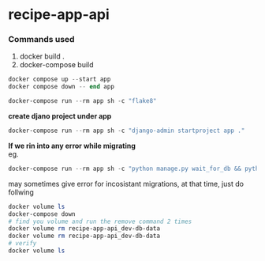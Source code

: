 # recipe-app-api

<h3>Commands used</h3>
<ol>
<li>docker build .</li>
<li>docker-compose build</li>
</ol>

```powershell
docker compose up --start app
docker compose down -- end app
```

```powershell
docker-compose run --rm app sh -c "flake8"
```

**create djano project under app**
```powershell
docker-compose run --rm app sh -c "django-admin startproject app ."
```

**If we rin into any error while migrating**\
eg.
```powershell
docker-compose run --rm app sh -c "python manage.py wait_for_db && python manage.py migrate
```
may sometimes give error for incosistant migrations, at that time, just do follwing
```powershell
docker volume ls
docker-compose down
# find you volume and run the remove command 2 times
docker volume rm recipe-app-api_dev-db-data
docker volume rm recipe-app-api_dev-db-data
# verify
docker volume ls
```
